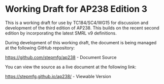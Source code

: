 # Working Draft for AP238 Edition 3

This is a working draft for use by TC184/SC4/WG15 for discussion and
development of the third edition of AP238.  This builds on the recent
second edition by incorporating the latest SMRL v9 definitions.

During development of this working draft, the document is being managed at the following GitHub repository:

 https://github.com/stepmfg/ap238 - Document Source

You can view the source as a live document at the following link:

 https://stepmfg.github.io/ap238/ - Viewable Version

